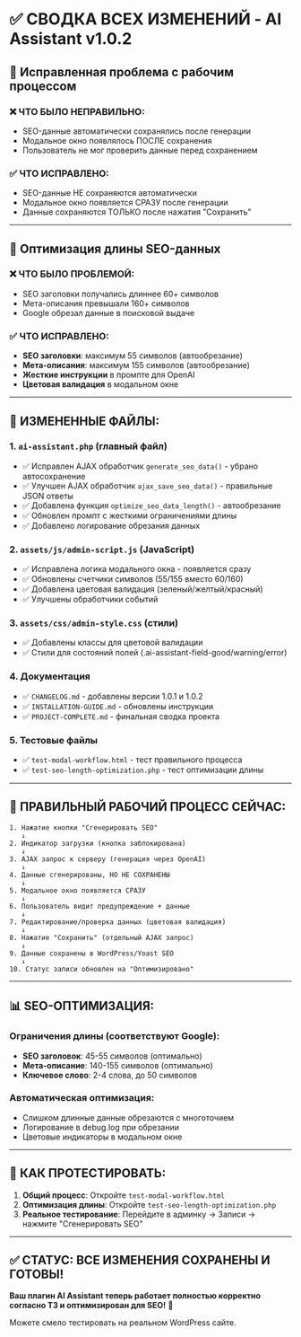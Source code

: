 # ✅ СВОДКА ВСЕХ ИЗМЕНЕНИЙ - AI Assistant v1.0.2

## 🔄 Исправленная проблема с рабочим процессом

### ❌ ЧТО БЫЛО НЕПРАВИЛЬНО:
- SEO-данные автоматически сохранялись после генерации
- Модальное окно появлялось ПОСЛЕ сохранения
- Пользователь не мог проверить данные перед сохранением

### ✅ ЧТО ИСПРАВЛЕНО:
- SEO-данные НЕ сохраняются автоматически
- Модальное окно появляется СРАЗУ после генерации
- Данные сохраняются ТОЛЬКО после нажатия "Сохранить"

---

## 📏 Оптимизация длины SEO-данных

### ❌ ЧТО БЫЛО ПРОБЛЕМОЙ:
- SEO заголовки получались длиннее 60+ символов
- Мета-описания превышали 160+ символов
- Google обрезал данные в поисковой выдаче

### ✅ ЧТО ИСПРАВЛЕНО:
- **SEO заголовки**: максимум 55 символов (автообрезание)
- **Мета-описания**: максимум 155 символов (автообрезание)
- **Жесткие инструкции** в промпте для OpenAI
- **Цветовая валидация** в модальном окне

---

## 📁 ИЗМЕНЕННЫЕ ФАЙЛЫ:

### 1. `ai-assistant.php` (главный файл)
- ✅ Исправлен AJAX обработчик `generate_seo_data()` - убрано автосохранение
- ✅ Улучшен AJAX обработчик `ajax_save_seo_data()` - правильные JSON ответы
- ✅ Добавлена функция `optimize_seo_data_length()` - автообрезание
- ✅ Обновлен промпт с жесткими ограничениями длины
- ✅ Добавлено логирование обрезания данных

### 2. `assets/js/admin-script.js` (JavaScript)
- ✅ Исправлена логика модального окна - появляется сразу
- ✅ Обновлены счетчики символов (55/155 вместо 60/160)
- ✅ Добавлена цветовая валидация (зеленый/желтый/красный)
- ✅ Улучшены обработчики событий

### 3. `assets/css/admin-style.css` (стили)
- ✅ Добавлены классы для цветовой валидации
- ✅ Стили для состояний полей (.ai-assistant-field-good/warning/error)

### 4. Документация
- ✅ `CHANGELOG.md` - добавлены версии 1.0.1 и 1.0.2
- ✅ `INSTALLATION-GUIDE.md` - обновлены инструкции
- ✅ `PROJECT-COMPLETE.md` - финальная сводка проекта

### 5. Тестовые файлы
- ✅ `test-modal-workflow.html` - тест правильного процесса
- ✅ `test-seo-length-optimization.php` - тест оптимизации длины

---

## 🎯 ПРАВИЛЬНЫЙ РАБОЧИЙ ПРОЦЕСС СЕЙЧАС:

```
1. Нажатие кнопки "Сгенерировать SEO"
   ↓
2. Индикатор загрузки (кнопка заблокирована)
   ↓
3. AJAX запрос к серверу (генерация через OpenAI)
   ↓
4. Данные сгенерированы, НО НЕ СОХРАНЕНЫ
   ↓
5. Модальное окно появляется СРАЗУ
   ↓
6. Пользователь видит предупреждение + данные
   ↓
7. Редактирование/проверка данных (цветовая валидация)
   ↓
8. Нажатие "Сохранить" (отдельный AJAX запрос)
   ↓
9. Данные сохранены в WordPress/Yoast SEO
   ↓
10. Статус записи обновлен на "Оптимизировано"
```

---

## 📊 SEO-ОПТИМИЗАЦИЯ:

### Ограничения длины (соответствуют Google):
- **SEO заголовок**: 45-55 символов (оптимально)
- **Мета-описание**: 140-155 символов (оптимально)
- **Ключевое слово**: 2-4 слова, до 50 символов

### Автоматическая оптимизация:
- Слишком длинные данные обрезаются с многоточием
- Логирование в debug.log при обрезании
- Цветовые индикаторы в модальном окне

---

## 🧪 КАК ПРОТЕСТИРОВАТЬ:

1. **Общий процесс**: Откройте `test-modal-workflow.html`
2. **Оптимизация длины**: Откройте `test-seo-length-optimization.php`
3. **Реальное тестирование**: Перейдите в админку → Записи → нажмите "Сгенерировать SEO"

---

## ✅ СТАТУС: ВСЕ ИЗМЕНЕНИЯ СОХРАНЕНЫ И ГОТОВЫ!

**Ваш плагин AI Assistant теперь работает полностью корректно согласно ТЗ и оптимизирован для SEO!** 🚀

Можете смело тестировать на реальном WordPress сайте.
